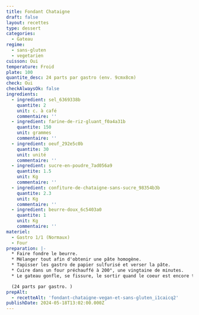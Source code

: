 ```yaml
---
title: Fondant Chataigne
draft: false
layout: recettes
type: dessert
categories:
  - Gateau
regime:
  - sans-gluten
  - vegetarien
cuisson: Oui
temperature: Froid
plate: 100
quantite_desc: 24 parts par gastro (env. 9cmx8cm)
check: Oui
checkAlwaysOk: false
ingredients:
  - ingredient: sel_6369338b
    quantite: 2
    unit: c. à café
    commentaire: ''
  - ingredient: farine-de-riz-gluant_f0a4a31b
    quantite: 150
    unit: grammes
    commentaire: ''
  - ingredient: oeuf_292e5c0b
    quantite: 30
    unit: unité
    commentaire: ''
  - ingredient: sucre-en-poudre_7ad056a9
    quantite: 1.5
    unit: Kg
    commentaire: ''
  - ingredient: confiture-de-chataigne-sans-sucre_98354b3b
    quantite: 2.3
    unit: Kg
    commentaire: ''
  - ingredient: beurre-doux_6c5403a0
    quantite: 1
    unit: Kg
    commentaire: ''
materiel:
  - Gastro 1/1 (Normaux)
  - Four
preparation: |-
  * Faire fondre le beurre.
  * Mélanger tout afin d'obtenir une pâte homogène.
  * Tapisser les gastro de papier sulfurisé et verser la pâte.
  * Cuire dans un four préchauffé à 200°, une vingtaine de minutes.
  * Le gateau gonfle, se fissure, le sortir quand le coeur est encore tremblotant, et le laisser refroidir completement avant de faire les parts.

  (24 parts par gastro. )
prepAlt:
  - recetteAlt: 'fondant-chataigne-vegan-et-sans-gluten_i1caicq2'
publishDate: 2024-05-18T13:02:00.000Z
---
```

